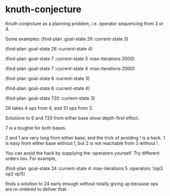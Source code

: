 # knuth-conjecture
Knuth conjecture as a planning problem, i.e. operator sequencing from 3 or 4.

Some examples:
(find-plan :goal-state 26 :current-state 3)

(find-plan :goal-state 26 :current-state 4)

(find-plan :goal-state 7 :current-state 3 :max-iterations 2000)

(find-plan :goal-state 7 :current-state 4 :max-iterations 2000)

(find-plan :goal-state 6 :current-state 3)

(find-plan :goal-state 6 :current-state 4)

(find-plan :goal-state 720 :current-state 3)

26 takes 4 ops from 4, and 31 ops from 3.

Solutions to 6 and 720 from either base show depth-first effect.

7 is a toughie for both bases.

2 and 1 are very long from either base, and the trick of avoiding ! is a hack. 1 is easy from either base without !,
but 2 is not reachable from 3 without !.

You can avoid the hack by supplying the :operators yourself. Try different orders too. For example,

(find-plan :goal-state 24 :current-state 4 :max-iterations 5 :operators '(op3 op2 op1))

finds a solution to 24 early enough without totally giving up because ops are re-ordered to deliver that.
